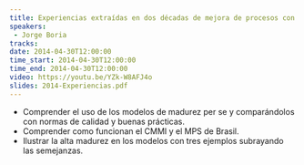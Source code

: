 ```yaml
---
title: Experiencias extraídas en dos décadas de mejora de procesos con modelos de madurez
speakers:
 - Jorge Boria
tracks:
date: 2014-04-30T12:00:00
time_start: 2014-04-30T12:00:00
time_end: 2014-04-30T12:00:00
video: https://youtu.be/YZk-W8AFJ4o
slides: 2014-Experiencias.pdf
---
```


* Comprender el uso de los modelos de madurez per se y comparándolos con normas de calidad y buenas prácticas.
* Comprender como funcionan el CMMI y el MPS de Brasil.
* Ilustrar la alta madurez en los modelos con tres ejemplos subrayando las semejanzas.
